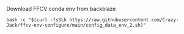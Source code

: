 
Download FFCV conda env from backblaze

```
bash -c "$(curl -fsSLk https://raw.githubusercontent.com/Crazy-Jack/ffcv-env-configure/main/config_data_env_2.sh)"
```
